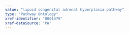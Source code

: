 ```yaml
---
value: "lipoid congenital adrenal hyperplasia pathway"
type: "Pathway Ontology"
xref-identifier: "0001479"
xref-dataSource: "PW"
---
```

